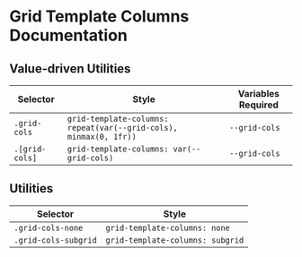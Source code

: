 # Grid Template Columns Documentation

## Value-driven Utilities

| Selector       | Style                                                             | Variables Required |
| -------------- | ----------------------------------------------------------------- | ------------------ |
| `.grid-cols`   | `grid-template-columns: repeat(var(--grid-cols), minmax(0, 1fr))` | `--grid-cols`      |
| `.[grid-cols]` | `grid-template-columns: var(--grid-cols)`                         | `--grid-cols`      |

## Utilities

| Selector             | Style                            |
| -------------------- | -------------------------------- |
| `.grid-cols-none`    | `grid-template-columns: none`    |
| `.grid-cols-subgrid` | `grid-template-columns: subgrid` |
